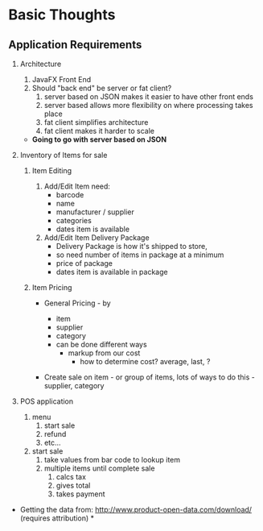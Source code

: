 # Basic Thoughts

## Application Requirements

1. Architecture

    1. JavaFX Front End
    1. Should "back end" be server or fat client?
        1. server based on JSON makes it easier to have other front ends
        1. server based allows more flexibility on where processing takes place
        1. fat client simplifies architecture
        1. fat client makes it harder to scale
        
    * **Going to go with server based on JSON**         

1. Inventory of Items for sale

    1. Item Editing
        1. Add/Edit Item need:
            * barcode
            * name
            * manufacturer / supplier
            * categories
            * dates item is available
        1. Add/Edit Item Delivery Package
            * Delivery Package is how it's shipped to store, 
            * so need number of items in package at a minimum
            * price of package
            * dates item is available in package

    1. Item Pricing 
        * General Pricing - by
            * item
            * supplier
            * category
            * can be done different ways
                * markup from our cost
                    * how to determine cost? average, last, ?

        * Create sale on item - or group of items, lots of ways to do this - supplier, category

1. POS application
    1. menu
        1. start sale
        1. refund
        1. etc...
    1. start sale
        1. take values from bar code to lookup item
        1. multiple items until complete sale
            1. calcs tax
            1. gives total
            1. takes payment

* Getting the data from: http://www.product-open-data.com/download/ (requires attribution) *

